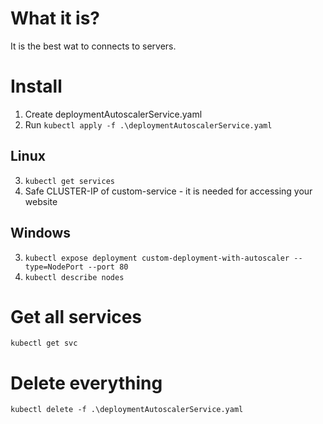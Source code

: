 # What it is?

It is the best wat to connects to servers.
# Install

1. Create deploymentAutoscalerService.yaml
2. Run `kubectl apply -f .\deploymentAutoscalerService.yaml`

## Linux

3. `kubectl get services`
4. Safe CLUSTER-IP of custom-service - it is needed for accessing your website

## Windows

3. `kubectl expose deployment custom-deployment-with-autoscaler --type=NodePort --port 80`
4. `kubectl describe nodes`

# Get all services

`kubectl get svc`

# Delete everything

`kubectl delete -f .\deploymentAutoscalerService.yaml`